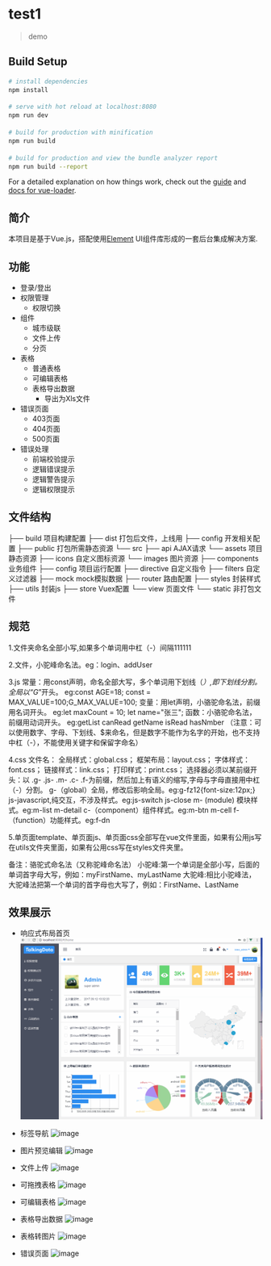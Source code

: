 # test1

> demo

## Build Setup

``` bash
# install dependencies
npm install

# serve with hot reload at localhost:8080
npm run dev

# build for production with minification
npm run build

# build for production and view the bundle analyzer report
npm run build --report
```

For a detailed explanation on how things work, check out the [guide](http://vuejs-templates.github.io/webpack/) and [docs for vue-loader](http://vuejs.github.io/vue-loader).



## 简介
本项目是基于Vue.js，搭配使用[Element](https://github.com/ElemeFE/elemen) UI组件库形成的一套后台集成解决方案.

## 功能

- 登录/登出
- 权限管理
    - 权限切换
- 组件
    - 城市级联
    - 文件上传
    - 分页
- 表格
    - 普通表格
    - 可编辑表格
    - 表格导出数据
        - 导出为Xls文件
- 错误页面
    - 403页面
    - 404页面
    - 500页面
- 错误处理
    - 前端校验提示
    - 逻辑错误提示
    - 逻辑警告提示
    - 逻辑权限提示



## 文件结构

├── build  项目构建配置
├── dist  打包后文件，上线用
├── config  开发相关配置
├── public  打包所需静态资源
└── src
    ├── api  AJAX请求
    └── assets  项目静态资源
        ├── icons  自定义图标资源
        └── images  图片资源
    ├── components  业务组件
    ├── config  项目运行配置
    ├── directive  自定义指令
    ├── filters  自定义过滤器
    ├── mock  mock模拟数据
    ├── router  路由配置
    ├── styles  封装样式
    ├── utils  封装js
    ├── store  Vuex配置
    └── view  页面文件
└── static 非打包文件



## 规范

1.文件夹命名全部小写,如果多个单词用中杠（-）间隔111111

2.文件，小驼峰命名法。eg：login、addUser

3.js
    常量：用const声明，命名全部大写，多个单词用下划线（_）,即下划线分割。全局以“G_”开头。 eg:const AGE=18; const = MAX_VALUE=100;G_MAX_VALUE=100;
    变量：用let声明，小骆驼命名法，前缀用名词开头。 eg:let maxCount = 10; let name="张三";
    函数：小骆驼命名法，前缀用动词开头。 eg:getList  canRead  getName  isRead  hasNmber
    （注意：可以使用数字、字母、下划线、$来命名，但是数字不能作为名字的开始，也不支持中杠（-），不能使用关键字和保留字命名）

4.css
    文件名：
        全局样式：global.css；
        框架布局：layout.css；
        字体样式：font.css；
        链接样式：link.css；
        打印样式：print.css；
    选择器必须以某前缀开头：以 .g- .js- .m- .c- .f-为前缀，然后加上有语义的缩写,字母与字母直接用中杠（-）分割。
        g-（global）全局，修改后影响全局。eg:g-fz12{font-size:12px;}
        js-javascript,纯交互，不涉及样式。eg:js-switch js-close
        m- (module)	模块样式。eg:m-list m-detail
        c-（component）组件样式。eg:m-btn m-cell
        f-（function）功能样式。eg:f-dn

5.单页面template、单页面js、单页面css全部写在vue文件里面，如果有公用js写在utils文件夹里面，如果有公用css写在styles文件夹里。


备注：骆驼式命名法（又称驼峰命名法）
     小驼峰:第一个单词是全部小写，后面的单词首字母大写，例如：myFirstName、myLastName
     大驼峰:相比小驼峰法，大驼峰法把第一个单词的首字母也大写了，例如：FirstName、LastName









## 效果展示
- 响应式布局首页
![image](https://github.com/iview/iview-admin/raw/dev/github-gif/home.gif)

- 标签导航
![image](https://github.com/iview/iview-admin/raw/dev/github-gif/page-tags.gif)

- 图片预览编辑
![image](https://github.com/iview/iview-admin/raw/dev/github-gif/image-editor.gif)

- 文件上传
![image](https://github.com/iview/iview-admin/raw/dev/github-gif/upload.gif)

- 可拖拽表格
![image](https://github.com/iview/iview-admin/raw/dev/github-gif/dragable-table.gif)

- 可编辑表格
![image](https://github.com/iview/iview-admin/raw/dev/github-gif/editable-table.gif)

- 表格导出数据
![image](https://github.com/iview/iview-admin/raw/dev/github-gif/exportable-table.gif)

- 表格转图片
![image](https://github.com/iview/iview-admin/raw/dev/github-gif/table2image.gif)

- 错误页面
![image](https://github.com/iview/iview-admin/raw/dev/github-gif/error-page.gif)

